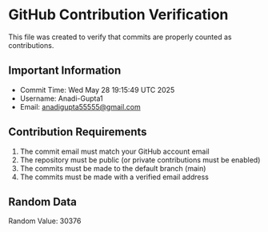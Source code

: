 # GitHub Contribution Verification

This file was created to verify that commits are properly counted as contributions.

## Important Information
- Commit Time: Wed May 28 19:15:49 UTC 2025
- Username: Anadi-Gupta1
- Email: anadigupta55555@gmail.com

## Contribution Requirements
1. The commit email must match your GitHub account email
2. The repository must be public (or private contributions must be enabled)
3. The commits must be made to the default branch (main)
4. The commits must be made with a verified email address

## Random Data
Random Value: 30376
